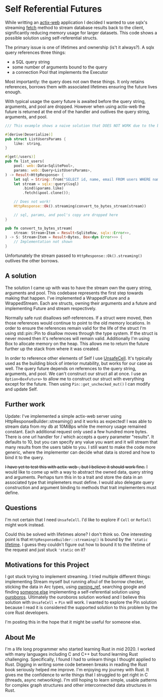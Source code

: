 
# Self Referential Futures

While writting an [actix-web](https://actix.rs/) application I decided I wanted to use
sqlx's streaming [fetch](https://docs.rs/sqlx-core/0.5.11/sqlx_core/query/struct.Query.html#method.fetch)
method to stream database results back to the client, significantly reducing memory usage
for larger datasets. This code shows a possible solution using self-referential structs.

The primary issue is one of lifetimes and ownership \(is't it always?\). A sqlx query references three things:

  * a SQL query string
  * some number of arguments bound to the query
  * a connection Pool that implements the Executor

Most importantly: the query does not own these things. It only retains references, borrows them with
associated lifetimes ensuring the future lives enough.

With typical usage the query future is awaited before the query string, arguments, and pool are
dropped. However when using actix-web the future is returned at the end of the handler and outlives
the query string, arguments, and pool.

```rust
/// This example shows a naive solution that DOES NOT WORK due to the borrow checker

#[derive(Deserialize)]
pub struct ListUsersParams {
    like: string,
}

#[get(/users)]
pub fn list_users(
    pool: web::Data<SqlitePool>,
    params: web::Query<ListUsersParams>,
) -> Result<HttpResponse> {
    let sql = String::from("SELECT id, name, email FROM users WHERE name LIKE ?");
    let stream = sqlx::query(&sql)
        .bind(&params.like)
        .fetch(&pool.clone());

    // Does not work!
    HttpResponse::Ok().streaming(convert_to_bytes_stream(stream))

    // sql, params, and pool's copy are dropped here
}

pub fn convert_to_bytes_stream(
    stream: Stream<Item = Result<SqliteRow, sqlx::Error>>,
) -> S: Stream<Item = Result<Bytes, Box<dyn Error>>> {
    // Implementation not shown
}
```

Unfortunately the stream passed to `HttpResponse::Ok().streaming()` outlives the other borrows.

## A solution

The solution I came up with was to have the stream own the query string, arguments and pool. This
codebase represents the first step towards making that happen. I've implemented a WrappedFuture and
a WrappedStream. Each are structs, owning their arguments and a future and implementing Future and stream
respectively.

Normally safe rust disallows self-references. If a struct were moved, then those references would continue
to point to the old memory locations. In order to ensure the references remain valid for the life of the
struct I'm using std::pin::Pin to disallow moves through the type system. If the struct is never moved then
it's references will remain valid. Additionally I'm using Box to allocate memory on the heap. This allows me to
return the future further up the stack from where it was created.

In order to reference other elements of Self I use [UnsafeCell](https://doc.rust-lang.org/stable/std/cell/struct.UnsafeCell.html).
It's typically used as the building block of interior mutability, but works for our case as well. The query
future depends on references to the query string, arguments, and pool. We can't construct our struct all at once.
I use an `Option<BoxFuture>` to allow me to construct our struct with everything except for the future. Then using
`Pin::get_unchecked_mut()` I can modify and update Self.

## Further work

Update: I've implemented a simple actix-web server using HttpResponseBuilder::streaming() and it
works as expected! I was able to stream data from my db at 10MiBps while the memory usage remained
constant. Each additional request only used a few hundred more bytes. There is one url handler for
/ which accepts a query parameter "results". It defaults to 10, but you can specify any value you
want and it will stream that many results from the users table to you. I still want to make the
code more generic, where the implementer can decide what data is stored and how to bind it to the
query.

~~I have yet to test this with actix-web-, but I believe it should work fine.~~ I would like to come up with a way
to abstract the owned data, query string and arguments. Perhaps turn this in to a trait and store the data in an
associated type that implemeters must define. I would also delegate query construction and argument binding to methods
that trait implementers must define.

## Questions

I'm not certain that I need `UnsafeCell`. I'd like to explore if `Cell` or `RefCell` might work instead.

Could this be solved with lifetimes alone? I don't think so. One interesting point is that `HttpResponseBuilder::streaming()` is
bound by the `'static` [lifetime](https://docs.rs/actix-web/4.0.0-rc.3/actix_web/struct.HttpResponseBuilder.html#method.streaming).
I guess they couldn't figure out how to bound it to the lifetime of the request and just stuck `'static` on it?

## Motivations for this Project

I got stuck trying to implement streaming. I tried multiple different things: implementing Stream myself but
running afoul of the borrow checker, sticking the data in Arc types, using [owning_ref](https://kimundi.github.io/owning-ref-rs/owning_ref/index.html),
searching google and finding [someone else](https://github.com/rich-murphey/sqlx-actix-streaming) implementing a
self-referential solution using [ouroboros](https://docs.rs/ouroboros/0.14.2/ouroboros/index.html).
Ultimately the ouroboros solution worked and I believe this solution with `UnsafeCell` + `Pin` will work.
I wanted to explore the Pin solution because I read it is considered the supported solution to this problem
by the core Rust developers.

I'm posting this in the hope that it might be useful for someone else.

## About Me

I'm a life long programmer who started learning Rust in mid 2020. I worked with many languages including C and C++ but found
learning Rust challenging. Specifically, I found I had to unlearn things I thought applied to Rust. Digging in writing some code between
breaks in reading the Rust book seriously helped me improve. I'm enjoying my journey with Rust. It gives me the confidence
to write things that I struggled to get right in C (threads, async networking). I'm still hoping to learn simple, usable patterns
for complex graph structures and other interconnected data structures in Rust.
